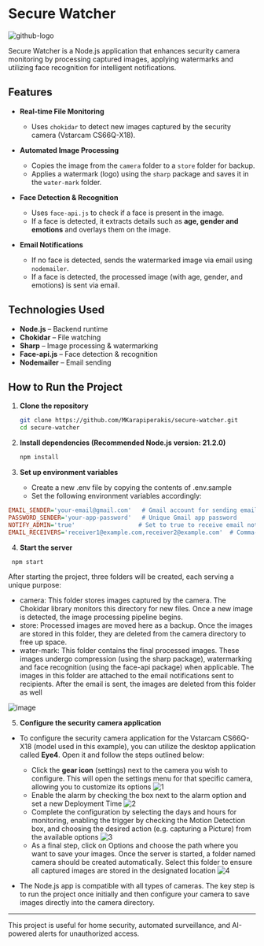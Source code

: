# Secure Watcher
![github-logo](https://github.com/user-attachments/assets/464617bd-b9b3-4e9a-879e-c0f1bc8b1512)

Secure Watcher is a Node.js application that enhances security camera monitoring by processing captured images, applying watermarks and utilizing face recognition for intelligent notifications.

## Features

- **Real-time File Monitoring**  
  - Uses `chokidar` to detect new images captured by the security camera (Vstarcam CS66Q-X18).  

- **Automated Image Processing**  
  - Copies the image from the `camera` folder to a `store` folder for backup.  
  - Applies a watermark (logo) using the `sharp` package and saves it in the `water-mark` folder.  

- **Face Detection & Recognition**  
  - Uses `face-api.js` to check if a face is present in the image.  
  - If a face is detected, it extracts details such as **age, gender and emotions** and overlays them on the image.  

- **Email Notifications**  
  - If no face is detected, sends the watermarked image via email using `nodemailer`.  
  - If a face is detected, the processed image (with age, gender, and emotions) is sent via email.  

## Technologies Used

- **Node.js** – Backend runtime  
- **Chokidar** – File watching  
- **Sharp** – Image processing & watermarking  
- **Face-api.js** – Face detection & recognition  
- **Nodemailer** – Email sending  

## How to Run the Project

1. **Clone the repository**  
   ```sh
   git clone https://github.com/MKarapiperakis/secure-watcher.git
   cd secure-watcher
   ```
2. **Install dependencies (Recommended Node.js version: 21.2.0)**
   ```sh
   npm install
   ```
3. **Set up environment variables**
   
    - Create a new .env file by copying the contents of .env.sample
    - Set the following environment variables accordingly:

```ini
EMAIL_SENDER='your-email@gmail.com'   # Gmail account for sending email notifications
PASSWORD_SENDER='your-app-password'   # Unique Gmail app password
NOTIFY_ADMIN='true'                  # Set to true to receive email notifications, false to only store images
EMAIL_RECEIVERS='receiver1@example.com,receiver2@example.com'  # Comma-separated list of BCC recipients
```
4. **Start the server**
  ```sh
   npm start
   ```
After starting the project, three folders will be created, each serving a unique purpose:

- camera:
This folder stores images captured by the camera. The Chokidar library monitors this directory for new files. Once a new image is detected, the image processing pipeline begins.
- store:
Processed images are moved here as a backup. Once the images are stored in this folder, they are deleted from the camera directory to free up space.
- water-mark:
This folder contains the final processed images. These images undergo compression (using the sharp package), watermarking and face recognition (using the face-api package) when applicable. The images in this folder are attached to the email notifications sent to recipients. After the email is sent, the images are deleted from this folder as well

![image](https://github.com/user-attachments/assets/bb1a63ed-3d17-44e0-9f1a-acc3033c9a76)


5. **Configure the security camera application**
   
- To configure the security camera application for the Vstarcam CS66Q-X18 (model used in this example), you can utilize the desktop application called **Eye4**. Open it and follow the steps outlined below:
    - Click the **gear icon** (settings) next to the camera you wish to configure. This will open the settings menu for that specific camera, allowing you to customize its options
![1](https://github.com/user-attachments/assets/230bc41a-45e5-4f21-a815-5c9c36df295f)
    - Enable the alarm by checking the box next to the alarm option and set a new Deployment Time
![2](https://github.com/user-attachments/assets/38f9ac51-63fe-40bd-91a6-e1cf2d94c6db)
    - Complete the configuration by selecting the days and hours for monitoring, enabling the trigger by checking the Motion Detection box, and choosing the desired action (e.g. capturing a Picture) from the available options
![3](https://github.com/user-attachments/assets/2122d639-30e2-4fc3-8d32-5c4615c10137)
    - As a final step, click on Options and choose the path where you want to save your images. Once the server is started, a folder named camera should be created automatically. Select this folder to ensure all captured images are stored in the designated location
![4](https://github.com/user-attachments/assets/9f209b1e-270f-4c5f-852c-c48f88e853c3)

- The Node.js app is compatible with all types of cameras. The key step is to run the project once initially and then configure your camera to save images directly into the camera directory.


---
This project is useful for home security, automated surveillance, and AI-powered alerts for unauthorized access.

